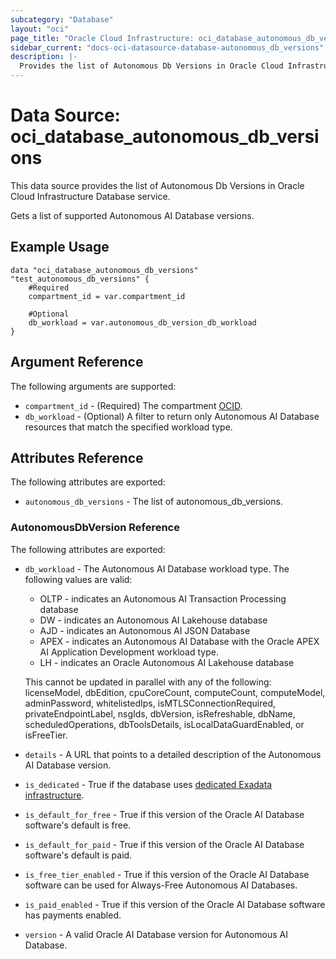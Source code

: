 ```yaml
---
subcategory: "Database"
layout: "oci"
page_title: "Oracle Cloud Infrastructure: oci_database_autonomous_db_versions"
sidebar_current: "docs-oci-datasource-database-autonomous_db_versions"
description: |-
  Provides the list of Autonomous Db Versions in Oracle Cloud Infrastructure Database service
---
```


# Data Source: oci_database_autonomous_db_versions
This data source provides the list of Autonomous Db Versions in Oracle Cloud Infrastructure Database service.

Gets a list of supported Autonomous AI Database versions.

## Example Usage

```hcl
data "oci_database_autonomous_db_versions" "test_autonomous_db_versions" {
	#Required
	compartment_id = var.compartment_id

	#Optional
	db_workload = var.autonomous_db_version_db_workload
}
```

## Argument Reference

The following arguments are supported:

* `compartment_id` - (Required) The compartment [OCID](https://docs.cloud.oracle.com/iaas/Content/General/Concepts/identifiers.htm).
* `db_workload` - (Optional) A filter to return only Autonomous AI Database resources that match the specified workload type.


## Attributes Reference

The following attributes are exported:

* `autonomous_db_versions` - The list of autonomous_db_versions.

### AutonomousDbVersion Reference

The following attributes are exported:

* `db_workload` - The Autonomous AI Database workload type. The following values are valid:
	* OLTP - indicates an Autonomous AI Transaction Processing database
	* DW - indicates an Autonomous AI Lakehouse database
	* AJD - indicates an Autonomous AI JSON Database
	* APEX - indicates an Autonomous AI Database with the Oracle APEX AI Application Development workload type.
	* LH - indicates an Oracle Autonomous AI Lakehouse database

	 This cannot be updated in parallel with any of the following: licenseModel, dbEdition, cpuCoreCount, computeCount, computeModel, adminPassword, whitelistedIps, isMTLSConnectionRequired, privateEndpointLabel, nsgIds, dbVersion, isRefreshable, dbName, scheduledOperations, dbToolsDetails, isLocalDataGuardEnabled, or isFreeTier. 
* `details` - A URL that points to a detailed description of the Autonomous AI Database version.
* `is_dedicated` - True if the database uses [dedicated Exadata infrastructure](https://docs.oracle.com/en/cloud/paas/autonomous-database/index.html). 
* `is_default_for_free` - True if this version of the Oracle AI Database software's default is free.
* `is_default_for_paid` - True if this version of the Oracle AI Database software's default is paid.
* `is_free_tier_enabled` - True if this version of the Oracle AI Database software can be used for Always-Free Autonomous AI Databases.
* `is_paid_enabled` - True if this version of the Oracle AI Database software has payments enabled.
* `version` - A valid Oracle AI Database version for Autonomous AI Database.

